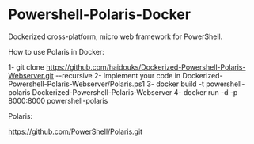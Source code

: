 # Powershell-Polaris-Docker
Dockerized cross-platform, micro web framework for PowerShell.


How to use Polaris in Docker:


1- git clone https://github.com/haidouks/Dockerized-Powershell-Polaris-Webserver.git --recursive
2- Implement your code in Dockerized-Powershell-Polaris-Webserver/Polaris.ps1
3- docker build -t powershell-polaris Dockerized-Powershell-Polaris-Webserver
4- docker run -d -p 8000:8000 powershell-polaris




Polaris:

https://github.com/PowerShell/Polaris.git
